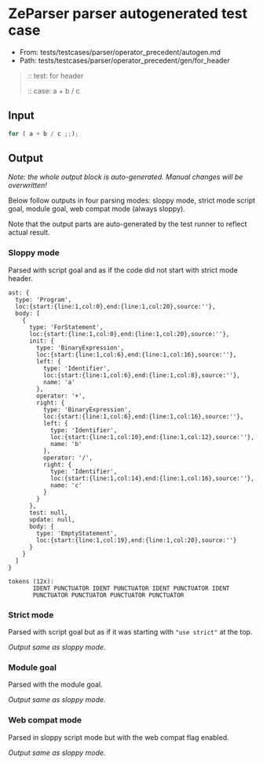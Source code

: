 # ZeParser parser autogenerated test case

- From: tests/testcases/parser/operator_precedent/autogen.md
- Path: tests/testcases/parser/operator_precedent/gen/for_header

> :: test: for header
>
> :: case: a + b / c

## Input


`````js
for ( a + b / c ;;);
`````

## Output

_Note: the whole output block is auto-generated. Manual changes will be overwritten!_

Below follow outputs in four parsing modes: sloppy mode, strict mode script goal, module goal, web compat mode (always sloppy).

Note that the output parts are auto-generated by the test runner to reflect actual result.

### Sloppy mode

Parsed with script goal and as if the code did not start with strict mode header.

`````
ast: {
  type: 'Program',
  loc:{start:{line:1,col:0},end:{line:1,col:20},source:''},
  body: [
    {
      type: 'ForStatement',
      loc:{start:{line:1,col:0},end:{line:1,col:20},source:''},
      init: {
        type: 'BinaryExpression',
        loc:{start:{line:1,col:6},end:{line:1,col:16},source:''},
        left: {
          type: 'Identifier',
          loc:{start:{line:1,col:6},end:{line:1,col:8},source:''},
          name: 'a'
        },
        operator: '+',
        right: {
          type: 'BinaryExpression',
          loc:{start:{line:1,col:6},end:{line:1,col:16},source:''},
          left: {
            type: 'Identifier',
            loc:{start:{line:1,col:10},end:{line:1,col:12},source:''},
            name: 'b'
          },
          operator: '/',
          right: {
            type: 'Identifier',
            loc:{start:{line:1,col:14},end:{line:1,col:16},source:''},
            name: 'c'
          }
        }
      },
      test: null,
      update: null,
      body: {
        type: 'EmptyStatement',
        loc:{start:{line:1,col:19},end:{line:1,col:20},source:''}
      }
    }
  ]
}

tokens (12x):
       IDENT PUNCTUATOR IDENT PUNCTUATOR IDENT PUNCTUATOR IDENT
       PUNCTUATOR PUNCTUATOR PUNCTUATOR PUNCTUATOR
`````

### Strict mode

Parsed with script goal but as if it was starting with `"use strict"` at the top.

_Output same as sloppy mode._

### Module goal

Parsed with the module goal.

_Output same as sloppy mode._

### Web compat mode

Parsed in sloppy script mode but with the web compat flag enabled.

_Output same as sloppy mode._

